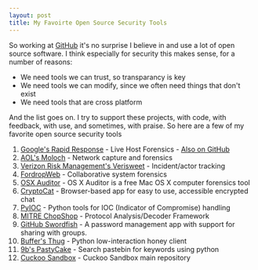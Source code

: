 ```yaml
---
layout: post
title: My Favoirte Open Source Security Tools
---
```

So working at [GitHub](http://github.com) it's no surprise I believe in and use a lot of open source software. I think especially for security this makes sense, for a number of reasons:
* We need tools we can trust, so transparancy is key
* We need tools we can modify, since we often need things that don't exist
* We need tools that are cross platform

And the list goes on. I try to support these projects, with code, with feedback, with use, and sometimes, with praise. So here are a few of my favorite open source security tools
1. [Google's Rapid Response](https://code.google.com/p/grr/) - Live Host Forensics - [Also on GitHub](https://github.com/grr-hackers/grr)
2. [AOL's Moloch](https://github.com/aol/moloch) - Network capture and forensics
2. [Verizon Risk Management's Verisweet](https://github.com/vz-risk/verisweet) - Incident/actor tracking
3. [FordropWeb](https://github.com/berggren/fordropweb) - Collaborative system forensics
4. [OSX Auditor](https://github.com/jipegit/OSXAuditor) - OS X Auditor is a free Mac OS X computer forensics tool
5. [CryptoCat](https://github.com/cryptocat/cryptocat) - Browser-based app for easy to use, accessible encrypted chat
6. [PyIOC](https://github.com/jeffbryner/pyioc) - Python tools for IOC (Indicator of Compromise) handling
7. [MITRE ChopShop](https://github.com/MITRECND/chopshop) - Protocol Analysis/Decoder Framework
8. [GitHub Swordfish](https://github.com/github/swordfish) - A password management app with support for sharing with groups. 
9. [Buffer's Thug](https://github.com/buffer/thug) - Python low-interaction honey client
10. [9b's PastyCake](https://github.com/9b/pastycake) - Search pastebin for keywords using python
11. [Cuckoo Sandbox](https://github.com/cuckoobox/cuckoo) - Cuckoo Sandbox main repository
